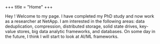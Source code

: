 +++
title = "Home"
+++

Hey ! Welcome to my page. I have completed my PhD study and now work as a researcher at NetApp. 
I am interested in the following areas: data deduplication, compression, distributed storage, solid state drives, key-value stores, big data analytic frameworks, and databases. On some day in the future, I think I will start to look at AI/ML frameworks.  
